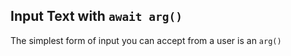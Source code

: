 <meta url="https://github.com/johnlindquist/kit/discussions/819">
<meta id="D_kwDOEu7MBc4AP-jk">
<meta sectionId="1">
<meta title="Receive Text Input">
<meta section="Essentials">
<meta i="1">    
<meta path="docs/receive-text-input">

## Input Text with `await arg()`

The simplest form of input you can accept from a user is an `arg()`
